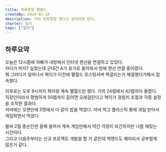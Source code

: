 ```yaml
---
title: 하루종일 팰월드
createBy: 2024-02-18
description: 거의 하루종일 했다고 생각하면 된다.
charter: 일지
tags: ["일지"]
---
```


## 하루요약

오늘은 12시쯤에 아빠가 내방에서 인터넷 랜선을 연결하고 있었다.  
자다가 머지? 싶었는데 군대간 A가 휴가로 돌아와서 방에 랜선 연결 중이였다.  
뭐 그러다가 일어나서 혁이가 이전에 팰월드 호스팅서버 렉걸리는거 해결했다가해서 접속했다.

이후로는 오후 9시까지 혁이랑 계속 팰월드만 했다. 거의 24렙에서 42렙까지 올렸다.  
직장인이라서 평범하게 50렙까지 갈려면 오래걸린다고 혁이가 경힘치 조절과 각종 설정을 조작한 결과다.  
저녁에는 오랜만에 5명에서 다 같이 밥을 먹었다. 저녁 먹고 플라스틱 통에 과일 받아서 게임하면서 먹었다.

벌써 2월 중순인덴 올해 들어서 계속 게임만해서 약간 걱정이 되긴하지만 나름 재밌는 시간이다.  
그리고 다음주부터는 신규 프로젝트 개발을 할 거 같은데 백엔드도 해야되서 공부할게 많은거 같다.
